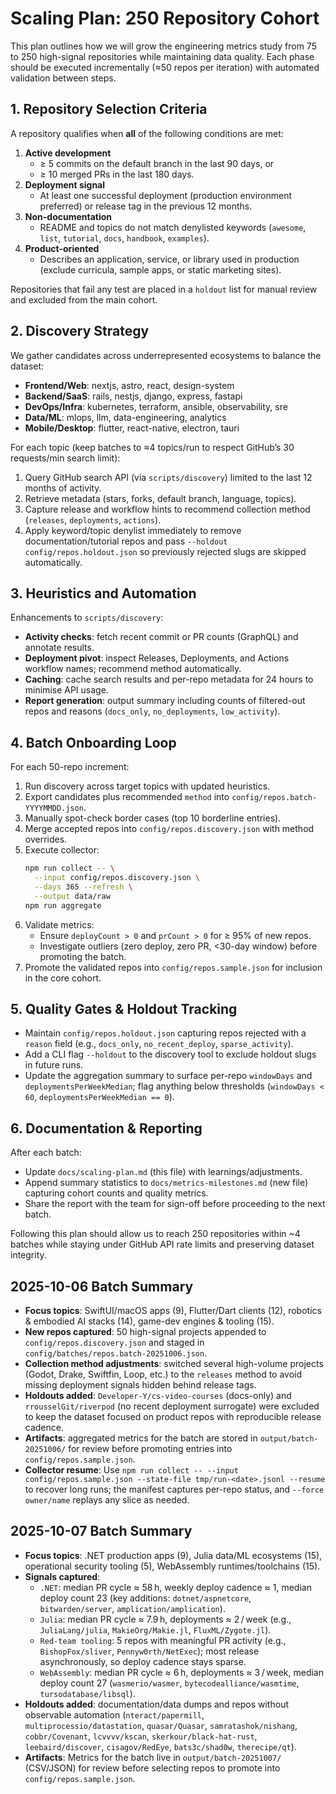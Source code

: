 # Scaling Plan: 250 Repository Cohort

This plan outlines how we will grow the engineering metrics study from 75 to 250 high-signal repositories while maintaining data quality. Each phase should be executed incrementally (≈50 repos per iteration) with automated validation between steps.

## 1. Repository Selection Criteria

A repository qualifies when **all** of the following conditions are met:

1. **Active development**
   - ≥ 5 commits on the default branch in the last 90 days, or
   - ≥ 10 merged PRs in the last 180 days.
2. **Deployment signal**
   - At least one successful deployment (production environment preferred) or release tag in the previous 12 months.
3. **Non-documentation**
   - README and topics do not match denylisted keywords (`awesome`, `list`, `tutorial`, `docs`, `handbook`, `examples`).
4. **Product-oriented**
   - Describes an application, service, or library used in production (exclude curricula, sample apps, or static marketing sites).

Repositories that fail any test are placed in a `holdout` list for manual review and excluded from the main cohort.

## 2. Discovery Strategy

We gather candidates across underrepresented ecosystems to balance the dataset:

- **Frontend/Web**: nextjs, astro, react, design-system
- **Backend/SaaS**: rails, nestjs, django, express, fastapi
- **DevOps/Infra**: kubernetes, terraform, ansible, observability, sre
- **Data/ML**: mlops, llm, data-engineering, analytics
- **Mobile/Desktop**: flutter, react-native, electron, tauri

For each topic (keep batches to ≈4 topics/run to respect GitHub’s 30 requests/min search limit):

1. Query GitHub search API (via `scripts/discovery`) limited to the last 12 months of activity.
2. Retrieve metadata (stars, forks, default branch, language, topics).
3. Capture release and workflow hints to recommend collection method (`releases`, `deployments`, `actions`).
4. Apply keyword/topic denylist immediately to remove documentation/tutorial repos and pass `--holdout config/repos.holdout.json` so previously rejected slugs are skipped automatically.

## 3. Heuristics and Automation

Enhancements to `scripts/discovery`:

- **Activity checks**: fetch recent commit or PR counts (GraphQL) and annotate results.
- **Deployment pivot**: inspect Releases, Deployments, and Actions workflow names; recommend method automatically.
- **Caching**: cache search results and per-repo metadata for 24 hours to minimise API usage.
- **Report generation**: output summary including counts of filtered-out repos and reasons (`docs_only`, `no_deployments`, `low_activity`).

## 4. Batch Onboarding Loop

For each 50-repo increment:

1. Run discovery across target topics with updated heuristics.
2. Export candidates plus recommended `method` into `config/repos.batch-YYYYMMDD.json`.
3. Manually spot-check border cases (top 10 borderline entries).
4. Merge accepted repos into `config/repos.discovery.json` with method overrides.
5. Execute collector:
   ```bash
   npm run collect -- \
     --input config/repos.discovery.json \
     --days 365 --refresh \
     --output data/raw
   npm run aggregate
   ```
6. Validate metrics:
   - Ensure `deployCount > 0` and `prCount > 0` for ≥ 95% of new repos.
   - Investigate outliers (zero deploy, zero PR, <30-day window) before promoting the batch.
7. Promote the validated repos into `config/repos.sample.json` for inclusion in the core cohort.

## 5. Quality Gates & Holdout Tracking

- Maintain `config/repos.holdout.json` capturing repos rejected with a `reason` field (e.g., `docs_only`, `no_recent_deploy`, `sparse_activity`).
- Add a CLI flag `--holdout` to the discovery tool to exclude holdout slugs in future runs.
- Update the aggregation summary to surface per-repo `windowDays` and `deploymentsPerWeekMedian`; flag anything below thresholds (`windowDays < 60`, `deploymentsPerWeekMedian == 0`).

## 6. Documentation & Reporting

After each batch:

- Update `docs/scaling-plan.md` (this file) with learnings/adjustments.
- Append summary statistics to `docs/metrics-milestones.md` (new file) capturing cohort counts and quality metrics.
- Share the report with the team for sign-off before proceeding to the next batch.

Following this plan should allow us to reach 250 repositories within ~4 batches while staying under GitHub API rate limits and preserving dataset integrity.

## 2025-10-06 Batch Summary

- **Focus topics**: SwiftUI/macOS apps (9), Flutter/Dart clients (12), robotics & embodied AI stacks (14), game-dev engines & tooling (15).
- **New repos captured**: 50 high-signal projects appended to `config/repos.discovery.json` and staged in `config/batches/repos.batch-20251006.json`.
- **Collection method adjustments**: switched several high-volume projects (Godot, Drake, Swiftfin, Loop, etc.) to the `releases` method to avoid missing deployment signals hidden behind release tags.
- **Holdouts added**: `Developer-Y/cs-video-courses` (docs-only) and `rrousselGit/riverpod` (no recent deployment surrogate) were excluded to keep the dataset focused on product repos with reproducible release cadence.
- **Artifacts**: aggregated metrics for the batch are stored in `output/batch-20251006/` for review before promoting entries into `config/repos.sample.json`.
- **Collector resume**: Use `npm run collect -- --input config/repos.sample.json --state-file tmp/run-<date>.jsonl --resume` to recover long runs; the manifest captures per-repo status, and `--force owner/name` replays any slice as needed.

## 2025-10-07 Batch Summary

- **Focus topics**: .NET production apps (9), Julia data/ML ecosystems (15), operational security tooling (5), WebAssembly runtimes/toolchains (15).
- **Signals captured**:
  - `.NET`: median PR cycle ≈ 58 h, weekly deploy cadence ≈ 1, median deploy count 23 (key additions: `dotnet/aspnetcore`, `bitwarden/server`, `amplication/amplication`).
  - `Julia`: median PR cycle ≈ 7.9 h, deployments ≈ 2 / week (e.g., `JuliaLang/julia`, `MakieOrg/Makie.jl`, `FluxML/Zygote.jl`).
  - `Red-team tooling`: 5 repos with meaningful PR activity (e.g., `BishopFox/sliver`, `Pennyw0rth/NetExec`); most release asynchronously, so deploy cadence stays sparse.
  - `WebAssembly`: median PR cycle ≈ 6 h, deployments ≈ 3 / week, median deploy count 27 (`wasmerio/wasmer`, `bytecodealliance/wasmtime`, `tursodatabase/libsql`).
- **Holdouts added**: documentation/data dumps and repos without observable automation (`nteract/papermill`, `multiprocessio/datastation`, `quasar/Quasar`, `samratashok/nishang`, `cobbr/Covenant`, `lcvvvv/kscan`, `skerkour/black-hat-rust`, `leebaird/discover`, `cisagov/RedEye`, `bats3c/shad0w`, `therecipe/qt`).
- **Artifacts**: Metrics for the batch live in `output/batch-20251007/` (CSV/JSON) for review before selecting repos to promote into `config/repos.sample.json`.
